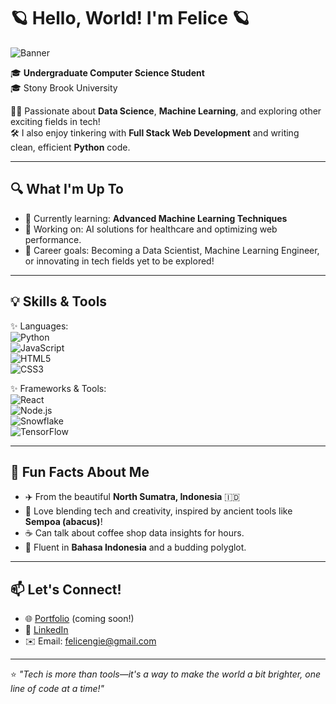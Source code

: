 # 🪐 Hello, World! I'm Felice 🪐
![Banner](https://i.giphy.com/media/v1.Y2lkPTc5MGI3NjExaHFpemd5MHZkZmZ6eTU5eWk2YXR5djc4aXo4bzl2eDU5dXdrZ2YxOCZlcD12MV9pbnRlcm5hbF9naWZfYnlfaWQmY3Q9Zw/p765X6Z7QrxhunaoIR/giphy.gif)

🎓 **Undergraduate Computer Science Student**  
🎓 Stony Brook University 

👩‍💻 Passionate about **Data Science**, **Machine Learning**, and exploring other exciting fields in tech!  
🛠️ I also enjoy tinkering with **Full Stack Web Development** and writing clean, efficient **Python** code.  

---

## 🔍 What I'm Up To  
- 🌱 Currently learning: **Advanced Machine Learning Techniques**  
- 🔬 Working on: AI solutions for healthcare and optimizing web performance.  
- 🎯 Career goals: Becoming a Data Scientist, Machine Learning Engineer, or innovating in tech fields yet to be explored!  

---

## 💡 Skills & Tools  
✨ Languages:  
![Python](https://img.shields.io/badge/Python-%2314354C?logo=python&logoColor=white&style=for-the-badge)  
![JavaScript](https://img.shields.io/badge/JavaScript-%23F7DF1E?logo=javascript&logoColor=black&style=for-the-badge)  
![HTML5](https://img.shields.io/badge/HTML5-%23E34F26?logo=html5&logoColor=white&style=for-the-badge)  
![CSS3](https://img.shields.io/badge/CSS3-%231572B6?logo=css3&logoColor=white&style=for-the-badge)  

✨ Frameworks & Tools:  
![React](https://img.shields.io/badge/React-%2361DAFB?logo=react&logoColor=black&style=for-the-badge)  
![Node.js](https://img.shields.io/badge/Node.js-%23339933?logo=node.js&logoColor=white&style=for-the-badge)  
![Snowflake](https://img.shields.io/badge/Snowflake-%2300C8FF?logo=snowflake&logoColor=white&style=for-the-badge)  
![TensorFlow](https://img.shields.io/badge/TensorFlow-%23FF6F00?logo=tensorflow&logoColor=white&style=for-the-badge)  

---

## 🌟 Fun Facts About Me  
- ✈️ From the beautiful **North Sumatra, Indonesia** 🇮🇩  
- 📖 Love blending tech and creativity, inspired by ancient tools like **Sempoa (abacus)**!  
- ☕ Can talk about coffee shop data insights for hours.  
- 💬 Fluent in **Bahasa Indonesia** and a budding polyglot.

---

## 📫 Let's Connect!  
- 🌐 [Portfolio](https://felice.dorik.io/) (coming soon!)  
- 💼 [LinkedIn](https://www.linkedin.com/in/felice-chandra/)   
- ✉️ Email: [felicengie@gmail.com](mailto:felicengie@gmail.com)

---

⭐️ *"Tech is more than tools—it's a way to make the world a bit brighter, one line of code at a time!"*  




<!--
**felicengie/felicengie** is a ✨ _special_ ✨ repository because its `README.md` (this file) appears on your GitHub profile.

Here are some ideas to get you started:

- 🔭 I’m currently working on ...
- 🌱 I’m currently learning ...
- 👯 I’m looking to collaborate on ...
- 🤔 I’m looking for help with ...
- 💬 Ask me about ...
- 📫 How to reach me: ...
- 😄 Pronouns: ...
- ⚡ Fun fact: ...
-->

